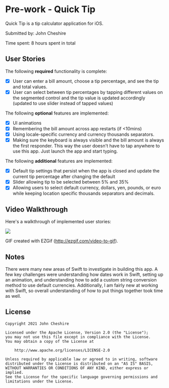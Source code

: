 # Pre-work -  Quick Tip

Quick Tip is a tip calculator application for iOS.

Submitted by: John Cheshire

Time spent: 8 hours spent in total

## User Stories

The following **required** functionality is complete:

* [x] User can enter a bill amount, choose a tip percentage, and see the tip and total values.
* [x] User can select between tip percentages by tapping different values on the segmented control and the tip value is updated accordingly (updated to use slider instead of tapped values)

The following **optional** features are implemented:

* [x] UI animations
* [x] Remembering the bill amount across app restarts (if <10mins)
* [x] Using locale-specific currency and currency thousands separators.
* [x] Making sure the keyboard is always visible and the bill amount is always the first responder. This way the user doesn't have to tap anywhere to use this app. Just launch the app and start typing.

The following **additional** features are implemented:

- [x] Default tip settings that persist when the app is closed and update the current tip percentage after changing the default
- [x] Slider allowing tip to be selected between 5% and 35%
- [x] Allowing users to select default currency, dollars, yen, pounds, or euro while keeping location specific thousands separators and decimals.

## Video Walkthrough

Here's a walkthrough of implemented user stories:

![](https://i.imgur.com/nHKztNl.gif)




GIF created with EZGif (http://ezgif.com/video-to-gif).

## Notes

There were many new areas of Swift to investigate in building this app. A few key challenges were understanding how dates work in Swift, setting up an animation, and understanding how to add a custom string conversion method to use default currencies. Additionally, I am fairly new at working with Swift, so overall understanding of how to put things together took time as well.

## License

    Copyright 2021 John Cheshire

    Licensed under the Apache License, Version 2.0 (the "License");
    you may not use this file except in compliance with the License.
    You may obtain a copy of the License at

        http://www.apache.org/licenses/LICENSE-2.0

    Unless required by applicable law or agreed to in writing, software
    distributed under the License is distributed on an "AS IS" BASIS,
    WITHOUT WARRANTIES OR CONDITIONS OF ANY KIND, either express or implied.
    See the License for the specific language governing permissions and
    limitations under the License.
